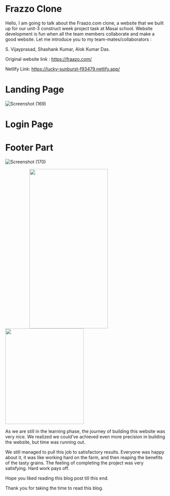 # Frazzo Clone



Hello, I am going to talk about the Fraazo.com clone, a website that we built up for our unit-3 construct week project task at Masai school. Website development is fun when all the team members collaborate and make a good website. Let me introduce you to my team-mates/collaborators :

S. Vijayprasad,
Shashank Kumar,
Alok Kumar Das.

Original website link : https://fraazo.com/

Netlify Link: https://lucky-sunburst-f93479.netlify.app/
</br>

# Landing Page
![Screenshot (169)](https://user-images.githubusercontent.com/101625055/205669736-96f778cc-01c4-4e0e-9604-6badae55148e.png)

# Login Page


# Footer Part
![Screenshot (170)](https://user-images.githubusercontent.com/101625055/205669841-5e23793a-7de3-4cf1-873f-f24537b7037b.png)

<img src="https://is2-ssl.mzstatic.com/image/thumb/Purple123/v4/d7/f4/27/d7f427b0-b79c-0822-fac9-e80df59d3cc2/pr_source.png/392x696bb.png" style="padding-left:15%" width="70%" height="500px" />
<img src="https://www.ondemandapps.in/wp-content/uploads/2022/03/Fraazo-1024x683.png" width="70%" height="300px" />


As we are still in the learning phase, the journey of building this website was very nice. We realized we could’ve achieved even more precision in building the website, but time was running out.

We still managed to pull this job to satisfactory results. Everyone was happy about it, it was like working hard on the farm, and then reaping the benefits of the tasty grains. The feeling of completing the project was very satisfying. Hard work pays off.

Hope you liked reading this blog post till this end.

Thank you for taking the time to read this blog.
